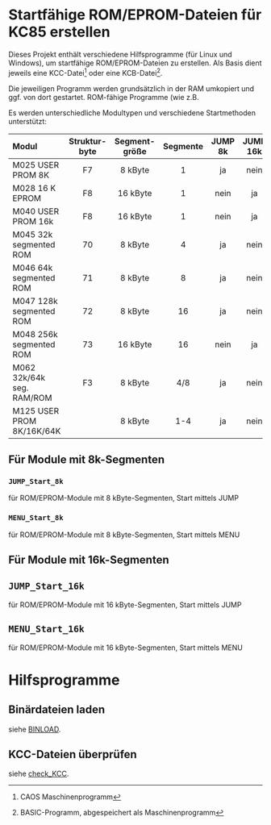 # Startfähige ROM/EPROM-Dateien für KC85 erstellen
Dieses Projekt enthält verschiedene Hilfsprogramme (für Linux und Windows), um startfähige ROM/EPROM-Dateien zu erstellen.
Als Basis dient jeweils eine KCC-Datei[^1] oder eine KCB-Datei[^2].

Die jeweiligen Programm werden grundsätzlich in der RAM umkopiert und ggf. von dort gestartet.
ROM-fähige Programme (wie z.B. 

Es werden unterschiedliche Modultypen und verschiedene Startmethoden unterstützt:

| Modul                         | Struktur-<br>byte  | Segment-<br>größe | Segmente | JUMP 8k | JUMP 16k | MENU 8k | MENU 16k
| :---                          | :---:              | :---:             | :---:    | :---:   | :---:    | :---:   | :---:
| M025  USER PROM 8K            | F7                 |  8 kByte          | 1        | ja      | nein     | ja      | nein
| M028  16 K EPROM              | F8                 | 16 kByte          | 1        | nein    | ja       | nein    | ja
| M040  USER PROM 16k           | F8                 | 16 kByte          | 1        | nein    | ja       | nein    | ja
| M045  32k segmented ROM       | 70                 |  8 kByte          | 4        | ja      | nein     | ja      | nein
| M046  64k segmented ROM       | 71                 |  8 kByte          | 8        | ja      | nein     | ja      | nein
| M047  128k segmented ROM      | 72                 |  8 kByte          | 16       | ja      | nein     | ja      | nein
| M048  256k segmented ROM      | 73                 | 16 kByte          | 16       | nein    | ja       | nein    | ja
| M062  32k/64k seg. RAM/ROM    | F3                 |  8 kByte          | 4/8      | ja      | nein     | ja      | nein
| M125  USER PROM 8K/16K/64K    |                    |  8 kByte          | 1-4      | ja      | nein     | ja      | nein

## Für Module mit 8k-Segmenten

### `JUMP_Start_8k`
für ROM/EPROM-Module mit 8 kByte-Segmenten, Start mittels JUMP

### `MENU_Start_8k`
für ROM/EPROM-Module mit 8 kByte-Segmenten, Start mittels MENU


## Für Module mit 16k-Segmenten

## `JUMP_Start_16k`
für ROM/EPROM-Module mit 16 kByte-Segmenten, Start mittels JUMP

## `MENU_Start_16k`
für ROM/EPROM-Module mit 16 kByte-Segmenten, Start mittels MENU

# Hilfsprogramme

## Binärdateien laden
siehe [BINLOAD](BINLOAD).

## KCC-Dateien überprüfen
siehe [check_KCC](check_KCC).

[^1]: CAOS Maschinenprogramm  
[^2]: BASIC-Programm, abgespeichert als Maschinenprogramm

